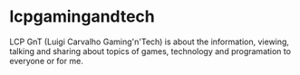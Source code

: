 # lcpgamingandtech

LCP GnT (Luigi Carvalho Gaming'n'Tech) is about the information, viewing, talking and sharing about topics of games, technology and programation to everyone or for me.
